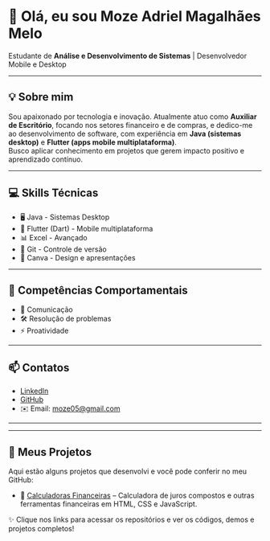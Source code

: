 # 👋 Olá, eu sou Moze Adriel Magalhães Melo
Estudante de **Análise e Desenvolvimento de Sistemas** | Desenvolvedor Mobile e Desktop

---

## 💡 Sobre mim
Sou apaixonado por tecnologia e inovação. Atualmente atuo como **Auxiliar de Escritório**, focando nos setores financeiro e de compras, e dedico-me ao desenvolvimento de software, com experiência em **Java (sistemas desktop)** e **Flutter (apps mobile multiplataforma)**.  
Busco aplicar conhecimento em projetos que gerem impacto positivo e aprendizado contínuo.  

---

## 💻 Skills Técnicas
- 🖥️ Java - Sistemas Desktop  
- 📱 Flutter (Dart) - Mobile multiplataforma  
- 📊 Excel - Avançado  
- 🔧 Git - Controle de versão  
- 🎨 Canva - Design e apresentações  

---

## 🧠 Competências Comportamentais
- 💬 Comunicação  
- 🛠️ Resolução de problemas  
- ⚡ Proatividade  

---

## 📫 Contatos
- [LinkedIn](https://www.linkedin.com/in/seulinkedin)  
- [GitHub](https://github.com/seurepositorio)  
- ✉️ Email: moze05@gmail.com

---

---

## 📂 Meus Projetos

Aqui estão alguns projetos que desenvolvi e você pode conferir no meu GitHub:

- 🧮 [Calculadoras Financeiras](https://github.com/mozeadriel/Calculadoras-Financeiras) – Calculadora de juros compostos e outras ferramentas financeiras em HTML, CSS e JavaScript.

✨ Clique nos links para acessar os repositórios e ver os códigos, demos e projetos completos!
